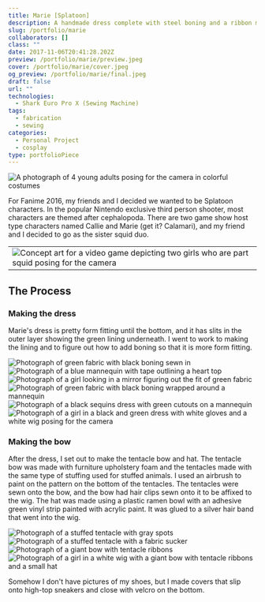 ```yaml
---
title: Marie [Splatoon]
description: A handmade dress complete with steel boning and a ribbon made of stuffed tentacles to make the perfect squid kid.
slug: /portfolio/marie
collaborators: []
class: ""
date: 2017-11-06T20:41:28.202Z
preview: /portfolio/marie/preview.jpeg
cover: /portfolio/marie/cover.jpeg
og_preview: /portfolio/marie/final.jpeg
draft: false
url: ""
technologies:
  - Shark Euro Pro X (Sewing Machine)
tags:
  - fabrication
  - sewing
categories:
  - Personal Project
  - cosplay
type: portfolioPiece
---
```


![A photograph of 4 young adults posing for the camera in colorful costumes](/portfolio/marie/final.jpeg)

For Fanime 2016, my friends and I decided we wanted to be Splatoon characters. In the popular Nintendo exclusive third person shooter, most characters are themed after cephalopoda. There are two game show host type characters named Callie and Marie (get it? Calamari), and my friend and I decided to go as the sister squid duo.

||
|--|
|![Concept art for a video game depicting two girls who are part squid posing for the camera](/portfolio/marie/concept.jpeg)|

## The Process

### Making the dress

Marie's dress is pretty form fitting until the bottom, and it has slits in the outer layer showing the green lining underneath. I went to work to making the lining and to figure out how to add boning so that it is more form fitting.

![Photograph of green fabric with black boning sewn in](/portfolio/marie/progress4.jpeg)
![Photograph of a blue mannequin with tape outlining a heart top](/portfolio/marie/progress2.jpeg)
![Photograph of a girl looking in a mirror figuring out the fit of green fabric](/portfolio/marie/progress3.jpeg)
![Photograph of green fabric with black boning wrapped around a mannequin](/portfolio/marie/progress5.jpeg)
![Photograph of a black sequins dress with green cutouts on a mannequin](/portfolio/marie/progress6.jpeg)
![Photograph of a girl in a black and green dress with white gloves and a white wig posing for the camera](/portfolio/marie/pose.jpeg)

### Making the bow

After the dress, I set out to make the tentacle bow and hat. The tentacle bow was made with furniture upholstery foam and the tentacles made with the same type of stuffing used for stuffed animals. I used an airbrush to paint on the pattern on the bottom of the tentacles. The tentacles were sewn onto the bow, and the bow had hair clips sewn onto it to be affixed to the wig. The hat was made using a plastic ramen bowl with an adhesive green vinyl strip painted with acrylic paint. It was glued to a silver hair band that went into the wig.

![Photograph of a stuffed tentacle with gray spots](/portfolio/marie/bow1.jpeg)
![Photograph of a stuffed tentacle with a fabric sucker](/portfolio/marie/bow2.jpeg)
![Photograph of a giant bow with tentacle ribbons](/portfolio/marie/bow3.jpeg)
![Photograph of a girl in a white wig with a giant bow with tentacle ribbons and a small hat](/portfolio/marie/bow4.jpeg)

Somehow I don't have pictures of my shoes, but I made covers that slip onto high-top sneakers and close with velcro on the bottom.